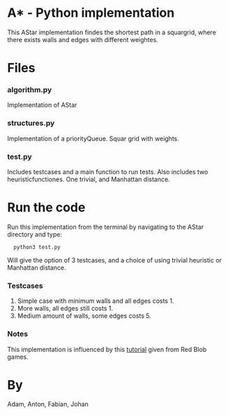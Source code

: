 A* - Python implementation
============================
This AStar implementation findes the shortest path in a squargrid, where there exists walls and edges with different weightes.

# Files
### algorithm.py
Implementation of AStar

### structures.py
Implementation of a priorityQueue.
Squar grid with weights.

### test.py
Includes testcases and a main function to run tests.
Also includes two heuristicfunctiones. One trivial, and Manhattan distance.

# Run the code
Run this implementation from the terminal by navigating to the AStar directory and type:

```
  python3 test.py
```

Will give the option of 3 testcases, and a choice of using trivial heuristic or Manhattan distance.

### Testcases
1. Simple case with minimum walls and all edges costs 1.
2. More walls, all edges still costs 1.
3. Medium amount of walls, some edges costs 5.

### Notes
This implementation is influenced by this [tutorial](http://www.redblobgames.com/pathfinding/a-star/implementation.html) given from Red Blob games.

# By
Adam, Anton, Fabian, Johan